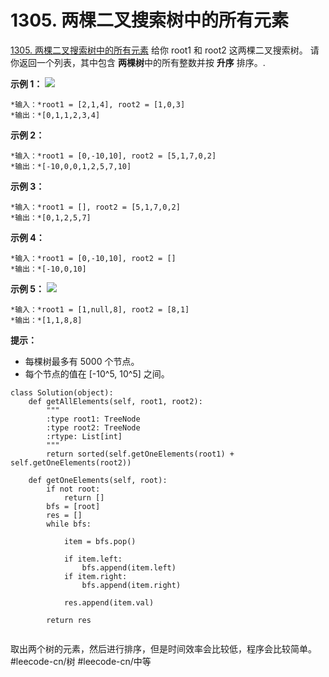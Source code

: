 # 1305. 两棵二叉搜索树中的所有元素
  [1305. 两棵二叉搜索树中的所有元素](https://leetcode-cn.com/problems/all-elements-in-two-binary-search-trees/) 
给你 root1 和 root2 这两棵二叉搜索树。
请你返回一个列表，其中包含 **两棵树**中的所有整数并按 **升序** 排序。.
 
**示例 1：**
![](1305.%20%E4%B8%A4%E6%A3%B5%E4%BA%8C%E5%8F%89%E6%90%9C%E7%B4%A2%E6%A0%91%E4%B8%AD%E7%9A%84%E6%89%80%E6%9C%89%E5%85%83%E7%B4%A0/q2-e1.png)
```
*输入：*root1 = [2,1,4], root2 = [1,0,3]
*输出：*[0,1,1,2,3,4]
```
**示例 2：**
```
*输入：*root1 = [0,-10,10], root2 = [5,1,7,0,2]
*输出：*[-10,0,0,1,2,5,7,10]
```
**示例 3：**
```
*输入：*root1 = [], root2 = [5,1,7,0,2]
*输出：*[0,1,2,5,7]
```
**示例 4：**
```
*输入：*root1 = [0,-10,10], root2 = []
*输出：*[-10,0,10]
```
**示例 5：**
![](1305.%20%E4%B8%A4%E6%A3%B5%E4%BA%8C%E5%8F%89%E6%90%9C%E7%B4%A2%E6%A0%91%E4%B8%AD%E7%9A%84%E6%89%80%E6%9C%89%E5%85%83%E7%B4%A0/q2-e5-.png)
```
*输入：*root1 = [1,null,8], root2 = [8,1]
*输出：*[1,1,8,8]
```
 
**提示：**
* 每棵树最多有 5000 个节点。
* 每个节点的值在 [-10^5, 10^5] 之间。
```
class Solution(object):
    def getAllElements(self, root1, root2):
        """
        :type root1: TreeNode
        :type root2: TreeNode
        :rtype: List[int]
        """
        return sorted(self.getOneElements(root1) + self.getOneElements(root2))
    
    def getOneElements(self, root):
        if not root:
            return []
        bfs = [root]
        res = []
        while bfs:
            
            item = bfs.pop()

            if item.left:
                bfs.append(item.left)
            if item.right:
                bfs.append(item.right)
            
            res.append(item.val)
        
        return res
            
```

取出两个树的元素，然后进行排序，但是时间效率会比较低，程序会比较简单。
#leecode-cn/树 #leecode-cn/中等
